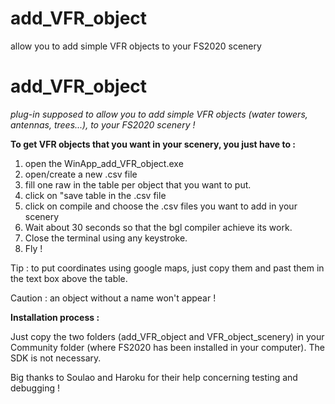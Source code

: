 # add_VFR_object
allow you to add simple VFR objects to your FS2020 scenery
# add_VFR_object
*plug-in supposed to allow you to add simple VFR objects (water towers, antennas, trees...), to your FS2020 scenery !* 


**To get VFR objects that you want in your scenery, you just have to :**
  1. open the WinApp_add_VFR_object.exe
  2. open/create a new .csv file
  3. fill one raw in the table per object that you want to put.
  4. click on "save table in the .csv file
  5. click on compile and choose the .csv files you want to add in your scenery
  6. Wait about 30 seconds so that the bgl compiler achieve its work.
  7. Close the terminal using any keystroke.
  8. Fly !
  
  Tip : to put coordinates using google maps, just copy them and past them in the text box above the table.
  
  Caution : an object without a name won't appear !
  
  
**Installation process :**

  Just copy the two folders (add_VFR_object and VFR_object_scenery) in your Community folder (where FS2020 has been installed in your computer). The SDK is not
  necessary.
  
  
Big thanks to Soulao and Haroku for their help concerning testing and debugging !
  

